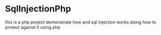 <h1>SqlInjectionPhp</h1>
this is a php project demonstrate how and sql injection works along how to protect against it using php 
